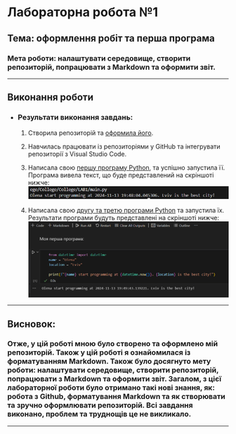 # Лабораторна робота №1
## Тема: оформлення робіт та перша програма
### Мета роботи: налаштувати середовище, створити репозиторій, попрацювати з Markdown та оформити звіт.

---
## Виконання роботи
* ### Результати виконання завдань:
    1. Створила репозиторій та [оформила його](https://github.com/OlenaMizerak/College).
    1. Навчилась працювати із репозиторіями у GitHub та інтегрувати репозиторії з Visual Studio Code.
    1. Написала свою [першу програму Python](./main.py), та успішно запустила її. Програма вивела текст, що буде представлений на скріншоті нижче:
    ![скрін1](image.png)

    1. Написала свою [другу та третю програми Python](./main.ipynb) та запустила їх. Результати програми будуть представлені на скріншоті нижче:
    ![скрін2](image-1.png)

---
## Висновок:
### Отже, у цій роботі мною було створено та оформлено мій репозиторій. Також у цій роботі я ознайомилася із форматуванням Markdown. Також було досягнуто мету роботи: налаштувати середовище, створити репозиторій, попрацювати з Markdown та оформити звіт. Загалом, з цієї лабораторної роботи було отримано такі нові знання, як: робота з Github, форматування Markdown та як створювати та зручно оформлювати репозиторій. Всі завдання виконано, проблем та труднощів це не викликало.
---
⠀⠀⠀⠀
